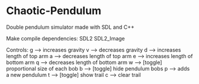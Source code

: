 # Chaotic-Pendulum
Double pendulum simulator made with SDL and C++


Make compile dependencies:
  SDL2
  SDL2_Image
  
Controls:
  g --> increases gravity
  v --> decreases gravity
  d --> increases length of top arm
  a --> decreases length of top arm
  e --> increases length of bottom arm
  q --> decreases length of bottom arm
  w --> [toggle] proportional size of each bob
  b --> [toggle] hide pendulum bobs
  p --> adds a new pendulum
  t --> [toggle] show trail
  c --> clear trail
